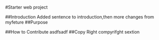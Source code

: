 #Starter web project

##Introduction
Added sentence to introduction,then more changes from myfeture
##Purpose

##How to Contribute
asdfsadf
##Copy Right
compyrifght sextion